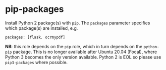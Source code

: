 # pip-packages

Install Python 2 package(s) with `pip`. The `packages` parameter specifies which
package(s) are installed, e.g.

```
packages: [flask, ocrmypdf]
```

**NB**: this role depends on the `pip` role, which in turn depends on the `python-pip`
package. This is no longer available after Ubuntu 20.04 (Focal), where Python 3 becomes
the only version available. Python 2 is EOL so please use `pip3-packages` where
possible.